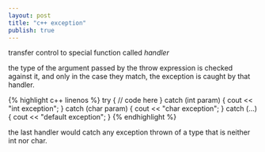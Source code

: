 ```yaml
---
layout: post
title: "c++ exception"
publish: true
---
```

transfer control to special function called *handler*

the type of the argument passed by the throw expression is checked against it, and only in the case they match, the exception is caught by that handler.

{% highlight c++ linenos %}
try {
  // code here
}
catch (int param) { cout << "int exception"; }
catch (char param) { cout << "char exception"; }
catch (...) { cout << "default exception"; }
{% endhighlight %}

the last handler would catch any exception thrown of a type that is neither int nor char.
